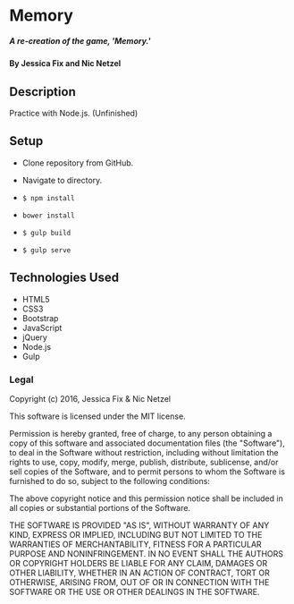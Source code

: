 # Memory
##### A re-creation of the game, 'Memory.'

#### By Jessica Fix and Nic Netzel

## Description
Practice with Node.js. (Unfinished)


## Setup

* Clone repository from GitHub.
* Navigate to directory.

* `$ npm install`
* `bower install`
* `$ gulp build`
* `$ gulp serve`


## Technologies Used

* HTML5
* CSS3
* Bootstrap
* JavaScript
* jQuery
* Node.js
* Gulp

### Legal

Copyright (c) 2016, Jessica Fix & Nic Netzel

This software is licensed under the MIT license.

Permission is hereby granted, free of charge, to any person obtaining a copy of this software and associated documentation files (the "Software"), to deal in the Software without restriction, including without limitation the rights to use, copy, modify, merge, publish, distribute, sublicense, and/or sell copies of the Software, and to permit persons to whom the Software is furnished to do so, subject to the following conditions:

The above copyright notice and this permission notice shall be included in all copies or substantial portions of the Software.

THE SOFTWARE IS PROVIDED "AS IS", WITHOUT WARRANTY OF ANY KIND, EXPRESS OR IMPLIED, INCLUDING BUT NOT LIMITED TO THE WARRANTIES OF MERCHANTABILITY, FITNESS FOR A PARTICULAR PURPOSE AND NONINFRINGEMENT. IN NO EVENT SHALL THE AUTHORS OR COPYRIGHT HOLDERS BE LIABLE FOR ANY CLAIM, DAMAGES OR OTHER LIABILITY, WHETHER IN AN ACTION OF CONTRACT, TORT OR OTHERWISE, ARISING FROM, OUT OF OR IN CONNECTION WITH THE SOFTWARE OR THE USE OR OTHER DEALINGS IN THE SOFTWARE.
